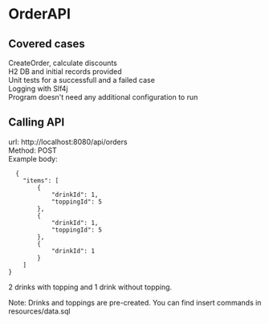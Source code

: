 # OrderAPI

## Covered cases <br />
  CreateOrder, calculate discounts <br />
  H2 DB and initial records provided <br />
  Unit tests for a successfull and a failed case <br />
  Logging with Slf4j <br />
  Program doesn't need any additional configuration to run <br />
  
## Calling API <br />
url: http://localhost:8080/api/orders <br />
Method: POST <br />
Example body: <br /> 
```
  { 
    "items": [ 
        { 
            "drinkId": 1, 
            "toppingId": 5 
        }, 
        { 
            "drinkId": 1, 
            "toppingId": 5 
        }, 
        { 
            "drinkId": 1 
        } 
    ] 
} 
```
2 drinks with topping and 1 drink without topping. <br />

Note: Drinks and toppings are pre-created. You can find insert commands in resources/data.sql <br />
